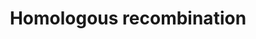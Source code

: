 ---
annotations:
- id: PW:0000202
  parent: regulatory pathway
  type: Pathway Ontology
  value: homologous recombination pathway of double-strand break repair
authors:
- MaintBot
- Khanspers
- Thomas
- Christine Chichester
citedin: ''
communities: []
description: 'Homologous recombination, also known as general recombination, is a
  type of genetic recombination in which nucleotide sequences are exchanged between
  two similar or identical strands of DNA.  Source: [Wikipedia](https://en.wikipedia.org/wiki/Homologous_recombination)'
last-edited: 2025-02-27
ndex: null
organisms:
- Pan troglodytes
redirect_from:
- /index.php/Pathway:WP917
- /instance/WP917
- /instance/WP917_r136981
revision: r136981
schema-jsonld:
- '@context': https://schema.org/
  '@id': https://wikipathways.github.io/pathways/WP917.html
  '@type': Dataset
  creator:
    '@type': Organization
    name: WikiPathways
  description: 'Homologous recombination, also known as general recombination, is
    a type of genetic recombination in which nucleotide sequences are exchanged between
    two similar or identical strands of DNA.  Source: [Wikipedia](https://en.wikipedia.org/wiki/Homologous_recombination)'
  keywords:
  - ATM
  - MRE11A
  - NBN
  - POLD2
  - POLD3
  - POLD4
  - Q8HZQ1_PANTR
  - RAD50
  - RAD51
  - RAD52
  - RAD54B
  - RPA1
  - XR_024576.1
  license: CC0
  name: Homologous recombination
seo: CreativeWork
title: Homologous recombination
wpid: WP917
---